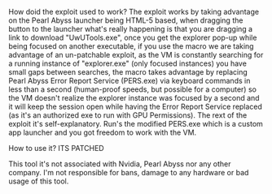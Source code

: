 How doid the exploit used to work?
The exploit works by taking advantage on the Pearl Abyss launcher being HTML-5 based, when dragging the button to the launcher what's really happening is that you are dragging a link to download "UwUTools.exe", once you get the explorer pop-up while being focused on another executable, if you use the macro we are taking advantage of an un-patchable exploit, as the VM is constantly searching for a running instance of "explorer.exe" (only focused instances) you have small gaps between searches, the macro takes advantage by replacing Pearl Abyss Error Report Service (PERS.exe) via keyboard commands in less than a second (human-proof speeds, but possible for a computer) so the VM doesn't realize the explorer instance was focused by a second and it will keep the session open while having the Error Report Service replaced (as it's an authorized exe to run with GPU Permissions). The rext of the exploit it's self-explanatory. Run's the modified PERS.exe which is a custom app launcher and you got freedom to work with the VM.

How to use it?
ITS PATCHED

This tool it's not associated with Nvidia, Pearl Abyss nor any other company.
I'm not responsible for bans, damage to any hardware or bad usage of this tool.

